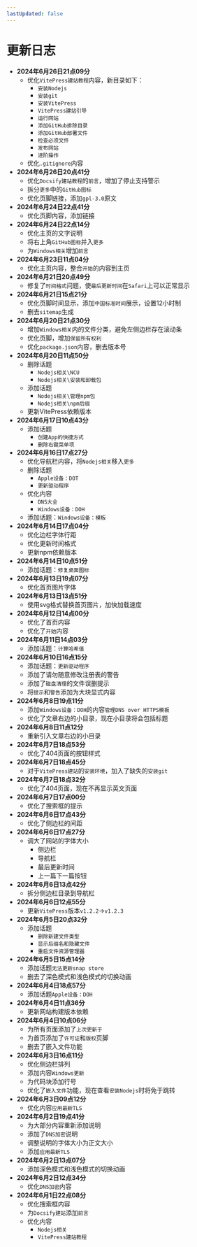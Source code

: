 ```yaml
---
lastUpdated: false
---
```


# 更新日志

- **2024年6月26日21点09分**
	- 优化```VitePress建站教程```内容，新目录如下：
		- ```安装Nodejs```
		- ```安装git```
		- ```安装VitePress```
		- ```VitePress建站引导```
		- ```运行网站```
		- ```添加GitHub排除目录```
		- ```添加GitHub部署文件```
		- ```检查必须文件```
		- ```发布网站```
		- ```进阶操作```
    - 优化```.gitignore```内容
- **2024年6月26日20点41分**
	- 优化```Docsify建站教程```的```前言```，增加了停止支持警示
	- 拆分```更多```中的```GitHub图标```
	- 优化页脚链接，添加```gpl-3.0```原文
- **2024年6月24日22点41分**
	- 优化页脚内容，添加链接
- **2024年6月24日22点14分**
	- 优化主页的文字说明
	- 将右上角```GitHub图标```并入```更多```
	- 为```Windows相关```增加```前言```
- **2024年6月23日11点04分**
	- 优化主页内容，整合```开始```的内容到主页
- **2024年6月21日20点49分**
	- 修复了```时间格式```问题，使```最后更新时间```在```Safari```上可以正常显示
- **2024年6月21日15点21分**
	- 优化页脚时间显示，添加```中国标准时间```展示，设置12小时制
	- 删去```sitemap```生成
- **2024年6月20日21点30分**
	- 增加```Windows相关```内的文件分类，避免左侧边栏存在滚动条
	- 优化页脚，增加```保留所有权利```
	- 优化```package.json```内容，删去版本号
- **2024年6月20日11点50分**
	- 删除话题
		- ```Nodejs相关\NCU```
		- ```Nodejs相关\安装和卸载包```
	- 添加话题
		- ```Nodejs相关\管理npm包```
		- ```Nodejs相关\npm后缀```
	- 更新VitePress依赖版本
- **2024年6月17日10点43分**
	- 添加话题
		- ```创建App的快捷方式```
		- ```删除右键菜单项```
- **2024年6月16日17点27分**
	- 优化导航栏内容，将```Nodejs相关```移入```更多```
	- 删除话题
		- ```Apple设备：DOT```
		- ```更新驱动程序```
	- 优化内容
		- ```DNS大全```
		- ```Windows设备：DOH```
	- 添加话题：```Windows设备：模板```
- **2024年6月14日17点04分**
	- 优化边栏字体行距
	- 优化更新时间格式
	- 更新npm依赖版本
- **2024年6月14日10点51分**
	- 添加话题：```修复桌面图标```
- **2024年6月13日19点07分**
	- 优化首页图片字体
- **2024年6月13日13点51分**
	- 使用svg格式替换首页图片，加快加载速度
- **2024年6月12日14点00分**
	- 优化了首页内容
	- 优化了```开始```内容
- **2024年6月11日14点03分**
	- 添加话题：```计算哈希值```
- **2024年6月10日16点15分**
	- 添加话题：```更新驱动程序```
	- 添加了请勿随意修改注册表的警告
	- 添加了```磁盘清理```的文件误删提示
	- 将```提示```和```警告```添加为大块显式内容
- **2024年6月8日19点11分**
	- 添加```Windows设备：DOH```的内容```管理DNS over HTTPS模板```
	- 优化了文章右边的小目录，现在小目录将会包括标题
- **2024年6月8日11点12分**
	- 重新引入文章右边的小目录
- **2024年6月7日18点53分**
	- 优化了404页面的按钮样式
- **2024年6月7日18点45分**
	- 对于```VitePress建站```的```安装环境```，加入了缺失的```安装git```
- **2024年6月7日18点32分**
	- 优化了404页面，现在不再显示英文页面
- **2024年6月7日17点00分**
	- 优化了搜索框的提示
- **2024年6月6日17点43分**
	- 优化了侧边栏的间距
- **2024年6月6日17点27分**
	- 调大了网站的字体大小
		- 侧边栏
		- 导航栏
		- 最后更新时间
		- 上一篇下一篇按钮
- **2024年6月6日13点42分**
	- 拆分侧边栏目录到导航栏
- **2024年6月6日12点55分**
	- 更新```VitePress```版本```v1.2.2```->```v1.2.3```
- **2024年6月5日20点32分**
	- 添加话题
		- ```删除新建文件类型```
		- ```显示后缀名和隐藏文件```
		- ```重启文件资源管理器```
- **2024年6月5日15点14分**
	- 添加话题```无法更新snap store```
	- 删去了深色模式和浅色模式的切换动画
- **2024年6月4日18点57分**
	- 添加话题```Apple设备：DOH```
- **2024年6月4日11点36分**
	- 更新网站构建版本依赖
- **2024年6月4日10点06分**
	- 为所有页面添加了```上次更新于```
	- 为首页添加了```许可证```和```版权```页脚
	- 删去了嵌入文件功能
- **2024年6月3日16点11分**
	- 优化侧边栏排列
	- 添加内容```Windows更新```
	- 为代码块添加行号
	- 优化了```嵌入文件```功能，现在查看```安装Nodejs```时将免于跳转
- **2024年6月3日09点12分**
	- 优化内容```应用最新TLS```
- **2024年6月2日19点41分**
	- 为大部分内容重新添加说明
	- 添加了```DNS加密```说明
	- 调整说明的字体大小为正文大小
	- 添加```应用最新TLS```
- **2024年6月2日13点07分**
	- 添加深色模式和浅色模式的切换动画
- **2024年6月2日12点34分**
	- 优化```DNS加密```内容
- **2024年6月1日22点08分**
	- 优化搜索框内容
	- 为```Docsify建站```添加```前言```
	- 优化内容
		- ```Nodejs相关```
		- ```VitePress建站教程```
